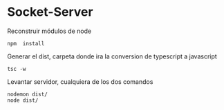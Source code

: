 

# Socket-Server

Reconstruir módulos de node
```
npm  install
```

Generar el dist, carpeta donde ira la conversion de typescript a javascript

```
tsc -w
```

Levantar servidor, cualquiera de los dos comandos
```
nodemon dist/
node dist/
```